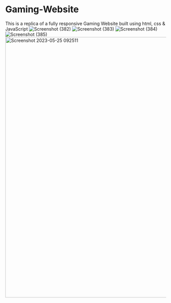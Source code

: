 # Gaming-Website
This is a replica of a fully responsive Gaming Website built using html, css &amp; JavaScript
![Screenshot (382)](https://github.com/YannKamche/Gaming-Website/assets/122357201/6243dc87-b022-43f7-8976-1f33b87d8542)
![Screenshot (383)](https://github.com/YannKamche/Gaming-Website/assets/122357201/b9485ca7-f9ce-4bd7-bb8b-85b76efa744b)
![Screenshot (384)](https://github.com/YannKamche/Gaming-Website/assets/122357201/f80df94a-24de-43a9-8afc-62e97731de15)
![Screenshot (385)](https://github.com/YannKamche/Gaming-Website/assets/122357201/4b51f876-f94a-4fd8-97d0-b7f05f25823c)
<img width="817" alt="Screenshot 2023-05-25 092511" src="https://github.com/YannKamche/Gaming-Website/assets/122357201/fd220e87-3124-48b5-94f9-d1070dd38ddb">
